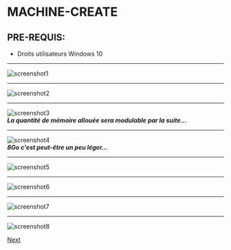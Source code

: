 # MACHINE-CREATE  
## PRE-REQUIS:  
- Droits utilisateurs Windows 10  
___  

![screenshot1](IMG/03-machine-create/01.png)  
___  
![screenshot2](IMG/03-machine-create/02.png)  
___  
![screenshot3](IMG/03-machine-create/03.png)  
***La quantité de mémoire allouée sera modulable par la suite...***  
___  
![screenshot4](IMG/03-machine-create/04.png)  
***8Go c'est peut-être un peu léger...***  
___  
![screenshot5](IMG/03-machine-create/05.png)  
___  
![screenshot6](IMG/03-machine-create/06.png)  
___  
![screenshot7](IMG/03-machine-create/07.png)  
___  
![screenshot8](IMG/03-machine-create/08.png)  

[Next](04-machine-config.md)